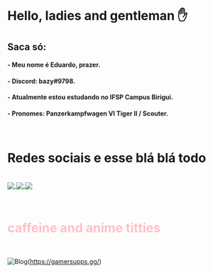 <h1>Hello, ladies and gentleman ✋</h1>
<h2> Saca só:</h2>
<h4>- Meu nome é Eduardo, prazer.</h4>
<h4>- Discord: bazy#9798.</h4>
<h4>- Atualmente estou estudando no IFSP Campus Birigui.</h4>
<h4>- Pronomes: Panzerkampfwagen VI Tiger II / Scouter.</h4>
<p> </p>

<h1>Redes sociais e esse blá blá todo</h1>
<div style="display: inline-block"><br>
    <a href="https://steamcommunity.com/id/topperson">
        <img align="center" src="https://img.shields.io/badge/Steam-000000?style=for-the-badge&logo=steam&logoColor=white"/>
    </a> 
    <a href="https://www.twitch.tv/polenstadtchen">
        <img align="center" src="https://img.shields.io/badge/Twitch-9146FF?style=for-the-badge&logo=twitch&logoColor=white"/>
    </a> 
    <a href="https://soundcloud.com/n4xsu">
        <img align="center" src="https://img.shields.io/badge/SoundCloud-FF3300?style=for-the-badge&logo=soundcloud&logoColor=white"/>
    </a>
</div>
<p> </p>

<h1 style="color:pink">caffeine and anime titties</h1><br>

 ![Blog](https://pbs.twimg.com/media/FJFn8cFXsAELk6_?format=jpg&name=medium)(https://gamersupps.gg/)
